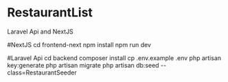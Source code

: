 # RestaurantList
Laravel Api and NextJS

#NextJS
cd frontend-next
npm install
npm run dev


#Laravel Api
cd backend
composer install
cp .env.example .env
php artisan key:generate
php artisan migrate
php artisan db:seed --class=RestaurantSeeder
